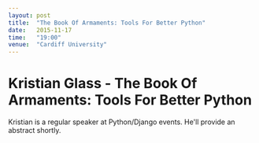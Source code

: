```yaml
---
layout: post
title:  "The Book Of Armaments: Tools For Better Python"
date:   2015-11-17
time:   "19:00"
venue:  "Cardiff University"
---
```


# Kristian Glass - The Book Of Armaments: Tools For Better Python

Kristian is a regular speaker at Python/Django events.
He'll provide an abstract shortly.
